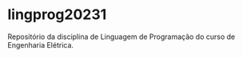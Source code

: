 # lingprog20231
Repositório da disciplina de Linguagem de Programação do curso de Engenharia Elétrica.
